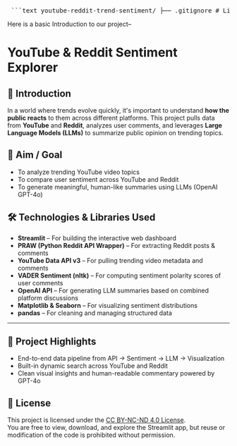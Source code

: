 <pre> ```text youtube-reddit-trend-sentiment/ ├── .gitignore # Lists files/folders Git should ignore (e.g., .env) ├── LICENSE.txt # License governing use and distribution of the code ├── README.md # Project overview, instructions, and usage details ├── app.py # Streamlit app script for visualizing YouTube & Reddit sentiment ├── requirements.txt # Python dependencies for easy environment setup ├── data/ # Contains raw and processed data files │ ├── Flow-Diagram.png # Visual diagram of the project workflow │ ├── llm_insights.csv # Summarized insights generated by GPT-4 from comments │ ├── reddit_data.csv # Extracted Reddit posts and comments after cleaning │ ├── sentiment_distribution.png # Sentiment polarity histogram across platforms │ └── youtube_data.csv # Cleaned YouTube video metadata and comments └── notebooks/ # Jupyter notebooks used for each phase of the pipeline ├── 01-YouTube-API.ipynb # Extracts and preprocesses data from YouTube API ├── 02-Reddit-API.ipynb # Extracts and processes Reddit posts using PRAW └── 03-Final.ipynb # Merges data, applies sentiment analysis, and generates insights ``` </pre>



Here is a basic Introduction to our project– 
# YouTube & Reddit Sentiment Explorer

## 🧠 Introduction
In a world where trends evolve quickly, it's important to understand **how the public reacts** to them across different platforms. This project pulls data from **YouTube** and **Reddit**, analyzes user comments, and leverages **Large Language Models (LLMs)** to summarize public opinion on trending topics.

## 🎯 Aim / Goal
- To analyze trending YouTube video topics
- To compare user sentiment across YouTube and Reddit
- To generate meaningful, human-like summaries using LLMs (OpenAI GPT-4o)

## 🛠️ Technologies & Libraries Used

- **Streamlit** – For building the interactive web dashboard
- **PRAW (Python Reddit API Wrapper)** – For extracting Reddit posts & comments
- **YouTube Data API v3** – For pulling trending video metadata and comments
- **VADER Sentiment (nltk)** – For computing sentiment polarity scores of user comments
- **OpenAI API** – For generating LLM summaries based on combined platform discussions
- **Matplotlib & Seaborn** – For visualizing sentiment distributions
- **pandas** – For cleaning and managing structured data

---

## 🚀 Project Highlights
- End-to-end data pipeline from API → Sentiment → LLM → Visualization
- Built-in dynamic search across YouTube and Reddit
- Clean visual insights and human-readable commentary powered by GPT-4o










## 📄 License

This project is licensed under the [CC BY-NC-ND 4.0 License](https://creativecommons.org/licenses/by-nc-nd/4.0/).  
You are free to view, download, and explore the Streamlit app, but reuse or modification of the code is prohibited without permission.

